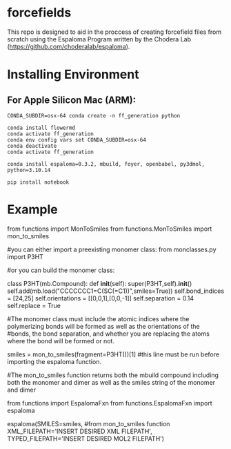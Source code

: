 # forcefields

This repo is designed to aid in the proccess of creating forcefield files from scratch using the Espaloma Program written by the Chodera Lab (https://github.com/choderalab/espaloma). 

# Installing Environment 

## For Apple Silicon Mac (ARM):

```
CONDA_SUBDIR=osx-64 conda create -n ff_generation python
```
```
conda install flowermd
conda activate ff_generation
conda env config vars set CONDA_SUBDIR=osx-64
conda deactivate
conda activate ff_generation
```
```
conda install espaloma=0.3.2, mbuild, foyer, openbabel, py3dmol, python=3.10.14
```
```
pip install notebook
```

# Example 

from functions import MonToSmiles
from functions.MonToSmiles import mon_to_smiles

#you can either import a preexisting monomer class:
from monclasses.py import P3HT

#or you can build the monomer class:

class P3HT(mb.Compound):
    def __init__(self):
        super(P3HT,self).__init__()
        self.add(mb.load("CCCCCCC1=C(SC(=C1))",smiles=True))
        self.bond_indices = [24,25]
        self.orientations = [[0,0,1],[0,0,-1]]
        self.separation = 0.14
        self.replace = True

#The monomer class must include the atomic indices where the polymerizing bonds will be formed as well as the orientations of the #bonds, the bond separation, and whether you are replacing the atoms where the bond will be formed or not. 

smiles = mon_to_smiles(fragment=P3HT())[1]   #this line must be run before importing the espaloma function. 

#The mon_to_smiles function returns both the mbuild compound including both the monomer and dimer as well as the smiles string of the monomer and dimer 

from functions import EspalomaFxn
from functions.EspalomaFxn import espaloma

espaloma(SMILES=smiles,  #from mon_to_smiles function
        XML_FILEPATH='INSERT DESIRED XML FILEPATH',
        TYPED_FILEPATH='INSERT DESIRED MOL2 FILEPATH')

